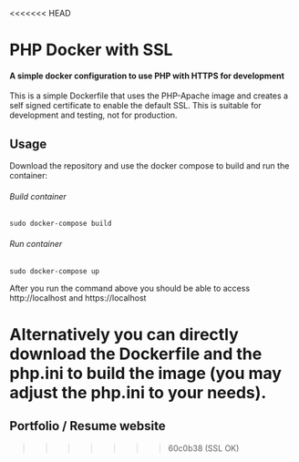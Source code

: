 <<<<<<< HEAD
# PHP Docker with SSL

#### A simple docker configuration to use PHP with HTTPS for development

This is a simple Dockerfile that uses the PHP-Apache image and creates a self
signed certificate to enable the default SSL. This is suitable for development
and testing, not for production.

## Usage

Download the repository and use the docker compose to build and run the
container:

###### Build container
```
sudo docker-compose build
```
###### Run container
```
sudo docker-compose up
```

After you run the command above you should be able to access http://localhost
and https://localhost


Alternatively you can directly download the Dockerfile and the php.ini to build
the image (you may adjust the php.ini to your needs).
=======
## Portfolio / Resume website

>>>>>>> 60c0b38 (SSL OK)
